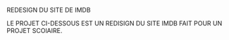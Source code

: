 REDESIGN DU SITE DE IMDB

LE PROJET CI-DESSOUS EST UN REDISIGN DU SITE IMDB FAIT POUR UN PROJET SCOlAIRE.
